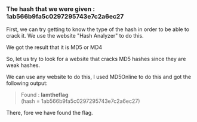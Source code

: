 ### The hash that we were given : 1ab566b9fa5c0297295743e7c2a6ec27

First, we can try getting to know the type of the hash in order to be able to crack it.
We use the website "Hash Analyzer" to do this.

We got the result that it is MD5 or MD4 

So, let us try to look  for a website that cracks MD5 hashes since they are weak hashes.

We can use any website to do this, I used MD5Online to do this and got the following output:

> Found : **Iamtheflag**  
(hash = 1ab566b9fa5c0297295743e7c2a6ec27)

There, fore we have found the flag.